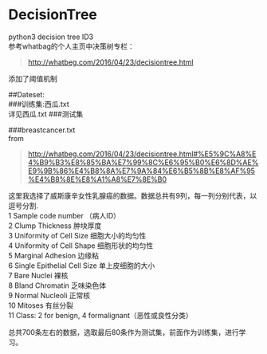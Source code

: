 # DecisionTree
python3 decision tree ID3  
参考whatbag的个人主页中决策树专栏：
>http://whatbeg.com/2016/04/23/decisiontree.html

添加了阈值机制

##Dateset:  
###训练集:西瓜.txt  
详见西瓜.txt
###测试集

###breastcancer.txt    
from  
>http://whatbeg.com/2016/04/23/decisiontree.html#%E5%9C%A8%E4%B9%B3%E8%85%BA%E7%99%8C%E6%95%B0%E6%8D%AE%E9%9B%86%E4%B8%8A%E7%9A%84%E6%B5%8B%E8%AF%95%E4%B8%8E%E8%A1%A8%E7%8E%B0
   
这里我选择了威斯康辛女性乳腺癌的数据。数据总共有9列，每一列分别代表，以逗号分割.  
1 Sample code number （病人ID）  
2 Clump Thickness 肿块厚度  
3 Uniformity of Cell Size 细胞大小的均匀性  
4 Uniformity of Cell Shape 细胞形状的均匀性  
5 Marginal Adhesion 边缘粘  
6 Single Epithelial Cell Size 单上皮细胞的大小  
7 Bare Nuclei 裸核  
8 Bland Chromatin 乏味染色体  
9 Normal Nucleoli 正常核  
10 Mitoses 有丝分裂  
11 Class: 2 for benign, 4 formalignant（恶性或良性分类）

总共700条左右的数据，选取最后80条作为测试集，前面作为训练集，进行学习。

